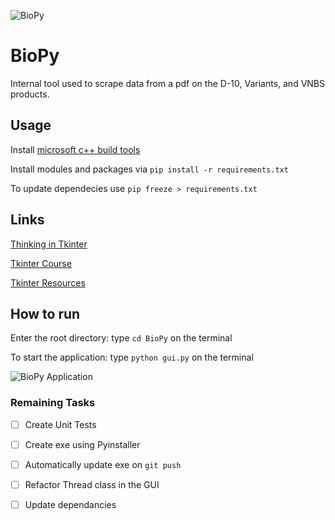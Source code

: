 ![BioPy](https://github.com/Jonnel21/BioPy/workflows/BioPy/badge.svg?branch=master)
# BioPy
Internal tool used to scrape data from a pdf on the D-10, Variants, and VNBS products.

## Usage
Install [microsoft c++ build tools](https://visualstudio.microsoft.com/downloads/)

Install modules and packages via `pip install -r requirements.txt`

To update dependecies use `pip freeze > requirements.txt`

## Links
[Thinking in Tkinter](http://thinkingtkinter.sourceforge.net/all_programs.html)

[Tkinter Course](https://www.youtube.com/watch?v=YXPyB4XeYLA)

[Tkinter Resources](https://wiki.python.org/moin/TkInter)

## How to run
Enter the root directory: type `cd BioPy` on the terminal

To start the application: type `python gui.py` on the terminal

![BioPy Application](/Assets/demo.gif)

### Remaining Tasks
- [ ] Create Unit Tests
- [ ] Create exe using Pyinstaller
- [ ] Automatically update exe on `git push`
- [ ] Refactor Thread class in the GUI
- [ ] Update dependancies 


